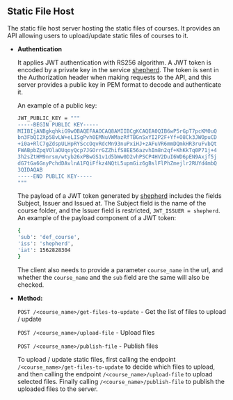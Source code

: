 **Static File Host**
----
The static file host server hosting the static files of courses. 
It provides an API allowing users to upload/update static files of courses to it.
 
  
* **Authentication**

  It applies JWT authentication with RS256 algorithm. A JWT token is encoded 
  by a private key in the service [shepherd](https://github.com/apluslms/shepherd).
  The token is sent in the Authorization header when making requests to the API, 
  and this server provides a public key in PEM format to decode and authenticate it. 
  
  An example of a public key:
    ```bash
    JWT_PUBLIC_KEY = """
    -----BEGIN PUBLIC KEY-----
    MIIBIjANBgkqhkiG9w0BAQEFAAOCAQ8AMIIBCgKCAQEA0QIB6wP5rGpT7pcKM0uQ
    bn3FbQI2Xp58vLW+eLISgPvh0EMNuVWMazRfTBGnSxYI2P2F+Yf+O8Ck3JWOpuCD
    +i0a+RlC7gZdspULHpRYSccOqvRdcMn93nuPxiHJ+zAFuVR6mmDQmkHR3ruFvbQt
    FWABpbZpqVOlaOUqoyQcp7JGOrrGZZhifS8EE56azvhIm8n2qf+KhKkTq0P71j+4
    3h2sZtHM9nrsm/wtyb26xPBwGS1v1d5bWw0D2vhPSCP4HV2DuI6WD6pEN9Axjf5j
    dG7tGa6GnyPchdDAvlnA1FQiFfkz4NQtL5upmGiz6gBslFlPhZmejlr2RUYd4mbQ
    3QIDAQAB
    -----END PUBLIC KEY-----
    """ 
    ```
   The payload of a JWT token generated by [shepherd](https://github.com/apluslms/shepherd) 
   includes the fields Subject, Issuer and Issued at. 
   The Subject field is the name of the course folder, and the Issuer field is restricted, `JWT_ISSUER = shepherd`. 
   An example of the payload component of a JWT token:
    ```bash
   {
   'sub': 'def_course', 
   'iss': 'shepherd',  
   'iat': 1562828304
   }
    ```
  The client also needs to provide a parameter `course_name` in the url, and whether the `course_name` 
  and the `sub` field are the same will also be checked.
  
* **Method:**
  
  `POST /<course_name>/get-files-to-update` - Get the list of files to upload / update
  
  `POST /<course_name>/upload-file` - Upload files 
  
  `POST /<course_name>/publish-file` - Publish files 
  
  To upload / update static files, first calling the endpoint `/<course_name>/get-files-to-update` 
  to decide which files to upload, and then calling the endpoint `/<course_name>/upload-file` to upload selected files.
  Finally calling `/<course_name>/publish-file` to publish the uploaded files to the server.
  <!---A docker container for using this API can be seen here: 
  https://github.com/QianqianQ/aplus_static_upload_container-->
